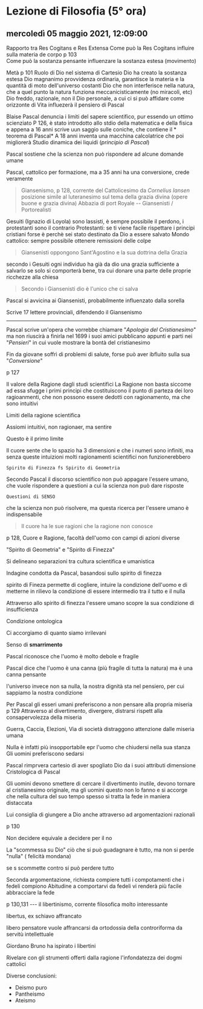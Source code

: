 # Lezione di Filosofia (5° ora)

## mercoledì 05 maggio 2021, 12:09:00

Rapporto tra Res Cogitans e Res Extensa
Come può la Res Cogitans influire sulla materia de corpo
p 103	
Come può la sostanza pensante influenzare la sostanza estesa (movimento)

Metà p 101 Ruolo di Dio nel sistema di Cartesio
Dio ha creato la sostanza estesa
Dio magnanimo
provvidenza ordinaria, garantisce la materia e la quantità di moto dell'universo costanti
Dio che non interferisce nella natura, che a quel punto la natura funziona meccanicisticamente (no miracoli, etc)
Dio freddo, razionale, non il Dio personale, a cui ci si può affidare come orizzonte di Vita
influezerà il pensiero di Pascal


Blaise Pascal denuncia i limiti del sapere scientifico, pur essendo un ottimo scienziato
P 126, è stato introdotto allo stdio della matematica e della fisica e appena a 16 anni scrive uun saggio sulle coniche, che contiene il * teorema di Pascal* 
A 18 anni inventa una macchina calcolatrice che poi migliorerà
Studio dinamica dei liquidi (*principio di Pascal*)

Pascal sostiene che la scienza non può rispondere ad alcune domande umane

Pascal, cattolico per formazione, ma a 35 anni ha una conversione, crede veramente

> Giansenismo, p 128, corrente del Cattolicesimo
> da *Cornelius Iansen*
> posizione simile al luteranesimo sul tema della grazia divina (opere buone e grazia divina)
> Abbazia di port Royale  --  Giansenisti / Portorealisti

Gesuiti (Ignazio di Loyola) sono lassisti, è sempre possibile il perdono, i protestanti sono il contrario
Protestanti: se ti viene facile rispettare i principi cristiani forse è perchè sei stato destinato da Dio a essere salvato
Mondo cattolico: sempre possibile ottenere remissioni delle colpe

   

> Giansenisti oppongono Sant'Agostino e la sua dottrina della Grazia

secondo i Gesuiti ogni individuo ha già da dio una grazia sufficiente a salvarlo se solo si comporterà bene, tra cui donare una parte delle proprie ricchezze alla chiesa

> Secondo i Giansenisti dio è l'unico che ci salva  

Pascal si avvicina ai Giansenisti, probabilmente influenzato dalla sorella

Scrive 17 lettere provinciali, difendendo il Giansenismo

---

Pascal scrive un'opera che vorrebbe chiamare "*Apologia del Cristianesimo*" ma non riuscirà a finirla nel 1699 i suoi amici pubblicano appunti e parti nei "*Pensieri*" in cui vuole  mostrare la bontà del cristianesimo

Fin da giovane soffrì di problemi di salute, forse può aver ibfluito sulla sua "*Conversione*" 


p 127

Il valore della Ragione dagli studi scientifici
La Ragione non basta siccome ad essa sfugge i primi principi che costituiscono il punto di parteza dei loro ragioanmenti, che non possono essere dedotti con ragionamento, ma che sono intuitivi

Limiti della ragione scientifica

Assiomi intuitivi, non ragionaer, ma  sentire

Questo è il primo limite

Il cuore sente che lo spazio ha 3 dimensioni e che i numeri sono infiniti, ma senza queste intuizioni molti ragionamenti scientifici non funzionerebbero

	Spirito di Finezza fs Spirito di Geometria

Secondo Pascal il discorso scientifico non può appagare l'essere umano, che vuole rispondere a questioni a cui la scienza non può dare risposte

	Questioni di SENSO
che la scienza non può risolvere, ma questa ricerca per l'essere umano è indispensabile

> Il cuore ha le sue ragioni che la ragione non conosce


p 128, Cuore e Ragione, facoltà dell'uomo con campi di azioni diverse

"Spirito di Geometria" e "Spirito di Finezza"

Si delineano separazioni tra cultura scientifica e umanistica


Indagine condotta da Pascal, basandosi sullo spirito di finezza 

spirito di Fineza permette di cogliere, intuire la condizione dell'uomo e di metterne in rilievo la condizione di essere intermedio tra il tutto e il nulla

Attraverso allo spirito di finezza l'essere umano scopre la sua condizione di insufficienza

Condizione ontologica

Ci accorgiamo di quanto siamo irrilevani

Senso di **smarrimento** 

Pascal riconosce che l'uomo è molto debole e fragile

Pascal dice che l'uomo è una canna (più fragile di tutta la natura) ma è una canna pensante

l'universo invece non sa nulla, la nostra dignità sta nel pensiero, per cui sappiamo la nostra condizione

Per Pascal gli esseri umani preferiscono a non pensare alla propria miseria
p 129
Attraverso al divertimento, divergere, distrarsi rispett alla consapervolezza della miseria

Guerra, Caccia, Elezioni, Via di società
distraggono attenzione dalle miseria umana

Nulla è infatti più insopportabile epr l'uomo che chiudersi nella sua stanza 
Gli uomini preferiscono sedarsi

Pascal rimprvera cartesio di aver spogliato Dio da i suoi attributi
dimensione Cristologica di Pascal

Gli uomini devono smettere di cercare il divertimento inutile, devono tornare al cristianesimo originale, ma gli uomini questo non lo fanno e si accorge che nella cultura del suo tempo spesso si tratta la fede in maniera distaccata

Lui consiglia di giungere a Dio anche attraverso ad argomentazioni razionali 

p 130

Non decidere equivale a decidere per il no

La "scommessa su Dio"
ciò che si può guadagnare è tutto, ma non si perde "nulla" ( felicità mondana)

se s scommette contro si può perdere tutto


Seconda argomentazione, richiesta compiere tutti i compotamenti che i fedeli compiono
Abitudine a comportarvi da fedeli vi renderà più facile abbracciare la fede

p 130,131 --- il libertinismo, corrente filosofica molto interessante

libertus, ex schiavo affrancato

libero pensatore vuole affrancarsi da ortodossia della controriforma da servitù intellettuale


Giordano Bruno ha ispirato i libertini


Rivelare con gli strumenti offerti dalla ragione l'infondatezza dei dogmi cattolici

Diverse conclusioni:
* Deismo puro
* Pantheismo
* Ateismo


<!--stackedit_data:
eyJoaXN0b3J5IjpbODc3MDkzMDksMTgxOTg0NDg3NF19
-->